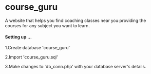 # course_guru
A website that helps you find coaching classes near you providing the courses for any subject you want to learn.

#### Setting up ...

1.Create database 'course_guru'

2.Import 'course_guru.sql'

3.Make changes to 'db_conn.php' with your database server's details.
